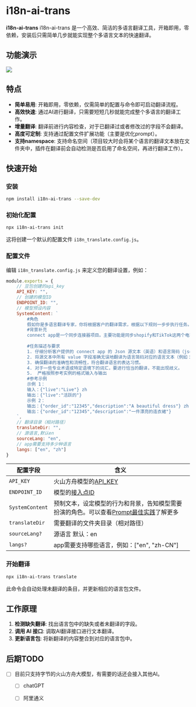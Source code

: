 # i18n-ai-trans

**i18n-ai-trans** i18n-ai-trans 是一个高效、简洁的多语言翻译工具，开箱即用，零依赖，安装后只需简单几步就能实现整个多语言文本的快速翻译。

## 功能演示
![](https://media.giphy.com/media/7HhZwOLJAZ14kn7wlT/giphy.gif)

## 特点

- **简单易用**: 开箱即用，零依赖，仅需简单的配置与命令即可启动翻译流程。
- **高效快速**: 通过AI进行翻译，只需要短短几秒就能完成整个多语言的翻译工作。
- **增量翻译**: 翻译前进行内容检查，对于已翻译过或者修改过的字段不会翻译。
- **高度可定制**: 支持通过配置文件扩展功能（主要是优化prompt）。
- **支持namespace**: 支持命名空间（项目较大时会将某个语言的翻译文本放在文件夹中，插件在翻译前会自动检测是否启用了命名空间，再进行翻译工作）。



## 快速开始

### 安装

```sh
npm install i18n-ai-trans --save-dev
```

### 初始化配置

```sh
npx i18n-ai-trans init
```

这将创建一个默认的配置文件 `i18n_translate.config.js`。


### 配置文件

编辑 `i18n_translate.config.js` 来定义您的翻译设置，例如：

```javascript
module.exports = {
    // 豆包创建的api_key
    API_KEY: "",
    // 创建的模型ID
    ENDPOINT_ID: "",
    // 模型预设内容
    SystemContent: `
        #角色
        假如你是多语言翻译专家，你将根据客户的翻译需求，根据以下规则一步步执行任务。    
        #背景补充    
        connect app是一个同步连接器项目。主要功能是同步shopify和TikTok这两个电商平台的产品和订单
        
        #任务描述与要求    
        1. 仔细分析客户提供的 connect app 的 Json 源文本（英语）和语言简码（json原文本和语言简码用空格隔开）。   
        2. 将源文本中所有 value 字段准确无误地翻译为语言简码对应的语言文本（例如：zh简码翻译为中文）。        
        3. 确保翻译的准确性和流畅性，符合翻译语言的表达习惯。    
        4. 对于一些专业术语或特定语境下的词汇，要进行恰当的翻译，不能出现歧义。   
        5.  严格按照参考实例的格式输入与输出
        #参考示例    
        示例 1：    
        输入：{"live":"Live"} zh
        输出：{"live":"活跃的"}    
        示例 2：    
        输出：{"order_id":"12345","description":"A beautiful dress"} zh
        输出：{"order_id":"12345","description":"一件漂亮的连衣裙"}
    `,
    // 翻译目录（相对路径）
    translateDir: "",
    // 源语言,默认en
    sourceLang: "en",
    // app需要支持多少种语言
    langs: ["en", "zh"]
}
```
| 配置字段        | 含义                                                                                                                                    |
| --------------- | --------------------------------------------------------------------------------------------------------------------------------------- |
| `API_KEY`       | 火山方舟模型的[API_KEY](https://console.volcengine.com/ark/region:ark+cn-beijing/apiKey?apikey=%7B%7D)                                  |
| `ENDPOINT_ID`   | 模型的[接入点ID](https://console.volcengine.com/ark/region:ark+cn-beijing/endpoint?config=%7B%7D)                                       |
| `SystemContent` | 预制文本，设定模型的行为和背景，告知模型需要扮演的角色。可以查看[Prompt最佳实践](https://www.volcengine.com/docs/82379/1221660)了解更多 |
| `translateDir`  | 需要翻译的文件夹目录（相对路径）                                                                                                        |
| `sourceLang?`   | 源语言 默认：en                                                                                                                         |
| `langs?`        | app需要支持哪些语言，例如：["en", "zh-CN"]                                                                                              |


### 开始翻译

```sh
npx i18n-ai-trans translate
```

此命令会自动处理未翻译的条目，并更新相应的语言包文件。

## 工作原理

1. **检测缺失翻译**: 找出语言包中的缺失或者未翻译的字段。
2. **调用 AI 接口**: 调取AI翻译接口进行文本翻译。
3. **更新语言包**: 将新翻译的内容整合到对应的语言包中。

## 后期TODO
- [ ] 目前只支持字节的火山方舟大模型，有需要的话还会接入其他AI。
  - [ ] chatGPT
  - [ ] 阿里通义


